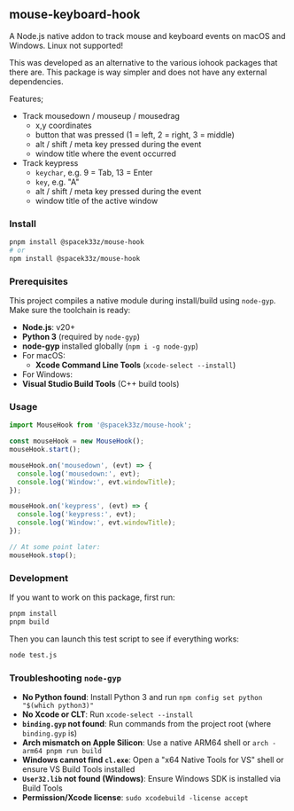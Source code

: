 ## mouse-keyboard-hook

A Node.js native addon to track mouse and keyboard events on macOS and Windows. Linux not supported!

This was developed as an alternative to the various iohook packages that there are. This package is way simpler and does not have any external dependencies.

Features;

* Track mousedown / mouseup / mousedrag
  * x,y coordinates
  * button that was pressed (1 = left, 2 = right, 3 = middle)
  * alt / shift / meta key pressed during the event
  * window title where the event occurred
* Track keypress
  * `keychar`, e.g. 9 = Tab, 13 = Enter
  * `key`, e.g. "A"
  * alt / shift / meta key pressed during the event
  * window title of the active window

### Install

```bash
pnpm install @spacek33z/mouse-hook
# or
npm install @spacek33z/mouse-hook
```

### Prerequisites

This project compiles a native module during install/build using `node-gyp`. Make sure the toolchain is ready:

- **Node.js**: v20+
- **Python 3** (required by `node-gyp`)
- **node-gyp** installed globally (`npm i -g node-gyp`)
- For macOS:
  - **Xcode Command Line Tools** (`xcode-select --install`)
- For Windows:
 - **Visual Studio Build Tools** (C++ build tools)

### Usage

```js
import MouseHook from '@spacek33z/mouse-hook';

const mouseHook = new MouseHook();
mouseHook.start();

mouseHook.on('mousedown', (evt) => {
  console.log('mousedown:', evt);
  console.log('Window:', evt.windowTitle);
});

mouseHook.on('keypress', (evt) => {
  console.log('keypress:', evt);
  console.log('Window:', evt.windowTitle);
});

// At some point later:
mouseHook.stop();
```

### Development

If you want to work on this package, first run:

```bash
pnpm install
pnpm build
```

Then you can launch this test script to see if everything works:

```bash
node test.js
```

### Troubleshooting `node-gyp`

- **No Python found**: Install Python 3 and run `npm config set python "$(which python3)"`
- **No Xcode or CLT**: Run `xcode-select --install`
- **`binding.gyp` not found**: Run commands from the project root (where `binding.gyp` is)
- **Arch mismatch on Apple Silicon**: Use a native ARM64 shell or `arch -arm64 pnpm run build`
- **Windows cannot find `cl.exe`**: Open a "x64 Native Tools for VS" shell or ensure VS Build Tools installed
- **`User32.lib` not found (Windows)**: Ensure Windows SDK is installed via Build Tools
- **Permission/Xcode license**: `sudo xcodebuild -license accept`
